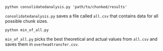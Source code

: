 `python consolidatedanalysis.py 'path/to/chunked/results'`

`consolidatedanalysis.py` saves a file called `all.csv` that contains data for all possible chunk sizes.

`python min_of_all.py`

`min_of_all.py` picks the best theoretical and actual values from `all.csv` and saves them in `overheadtransfer.csv`.
